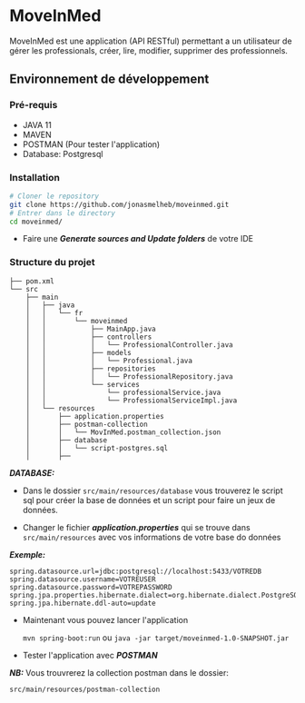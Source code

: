 # MoveInMed

MoveInMed est une application (API RESTful) permettant a un utilisateur de gérer les professionals, créer,
lire, modifier, supprimer des professionnels.

## Environnement de développement

### Pré-requis

* JAVA 11
* MAVEN
* POSTMAN (Pour tester l'application) 
* Database: Postgresql


### Installation

```bash
# Cloner le repository
git clone https://github.com/jonasmelheb/moveinmed.git
# Entrer dans le directory
cd moveinmed/
```
* Faire une ***Generate sources and Update folders*** de votre IDE

### Structure du projet
```
├── pom.xml
└── src
    ├── main
    │   ├── java
    │   │   └── fr
    │   │       └── moveinmed
    │   │           ├── MainApp.java
    │   │           ├── controllers
    │   │           │   └── ProfessionalController.java
    │   │           ├── models
    │   │           │   └── Professional.java
    │   │           ├── repositories
    │   │           │   └── ProfessionalRepository.java
    │   │           └── services
    │   │               └── professionalService.java
    │   │               └── ProfessionalServiceImpl.java
    │   └── resources
    │       ├── application.properties
    │       ├── postman-collection
    │       │   └── MovInMed.postman_collection.json
    │       ├── database
    │       │   └── script-postgres.sql
    │       ├──
```

***DATABASE:***
* Dans le dossier ```src/main/resources/database``` vous trouverez le script sql pour créer la base de données et un script pour faire un jeux de données.

* Changer le fichier ***application.properties*** qui se trouve dans ```src/main/resources``` avec vos informations de votre base do données

***Exemple:***
```properties
spring.datasource.url=jdbc:postgresql://localhost:5433/VOTREDB
spring.datasource.username=VOTREUSER
spring.datasource.password=VOTREPASSWORD
spring.jpa.properties.hibernate.dialect=org.hibernate.dialect.PostgreSQLDialect
spring.jpa.hibernate.ddl-auto=update
```

* Maintenant vous pouvez lancer l'application 

  
  ```mvn spring-boot:run``` ou ```java -jar target/moveinmed-1.0-SNAPSHOT.jar```


* Tester l'application avec ***POSTMAN***

**_NB:_** Vous trouvrerez la collection postman dans le dossier:
  ```  
  src/main/resources/postman-collection
  ```